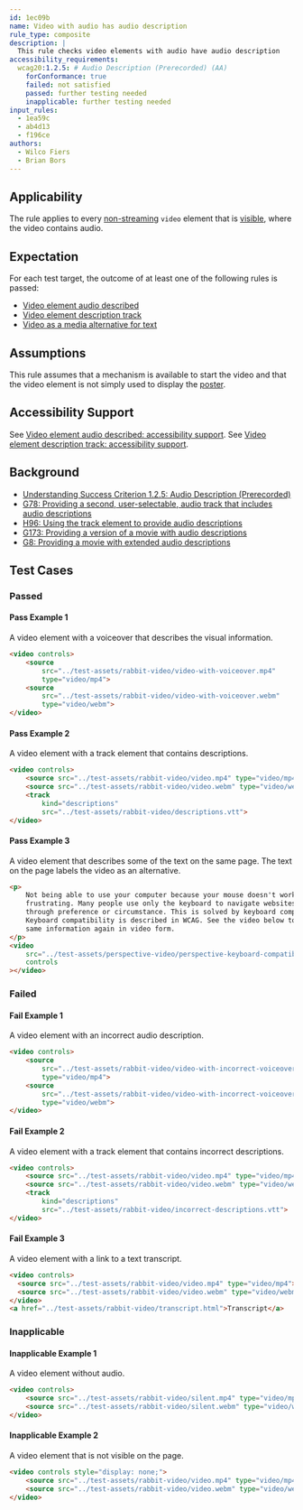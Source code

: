 ```yaml
---
id: 1ec09b
name: Video with audio has audio description
rule_type: composite
description: |
  This rule checks video elements with audio have audio description
accessibility_requirements:
  wcag20:1.2.5: # Audio Description (Prerecorded) (AA)
    forConformance: true
    failed: not satisfied
    passed: further testing needed
    inapplicable: further testing needed
input_rules:
  - 1ea59c
  - ab4d13
  - f196ce
authors:
  - Wilco Fiers
  - Brian Bors
---
```


## Applicability

The rule applies to every [non-streaming](#non-streaming-media-element) `video` element that is [visible](#visible), where the video contains audio.

## Expectation

For each test target, the outcome of at least one of the following rules is passed:

- [Video element audio described](https://act-rules.github.io/rules/1ea59c)
- [Video element description track](https://act-rules.github.io/rules/f196ce)
- [Video as a media alternative for text](https://act-rules.github.io/rules/ab4d13)

## Assumptions

This rule assumes that a mechanism is available to start the video and that the video element is not simply used to display the [poster](https://www.w3.org/TR/html5/semantics-embedded-content.html#element-attrdef-video-poster).

## Accessibility Support

See [Video element audio described: accessibility support](https://act-rules.github.io/rules/1ea59c#accessibility-support).
See [Video element description track: accessibility support](https://act-rules.github.io/rules/f196ce#accessibility-support).

## Background

- [Understanding Success Criterion 1.2.5: Audio Description (Prerecorded)](https://www.w3.org/WAI/WCAG21/Understanding/audio-description-prerecorded.html)
- [G78: Providing a second, user-selectable, audio track that includes audio descriptions](https://www.w3.org/TR/2016/NOTE-WCAG20-TECHS-20161007/G78)
- [H96: Using the track element to provide audio descriptions](https://www.w3.org/WAI/GL/2016/WD-WCAG20-TECHS-20160105/H96)
- [G173: Providing a version of a movie with audio descriptions](https://www.w3.org/TR/2016/NOTE-WCAG20-TECHS-20161007/G173)
- [G8: Providing a movie with extended audio descriptions](https://www.w3.org/TR/2016/NOTE-WCAG20-TECHS-20161007/G8)

## Test Cases

### Passed

#### Pass Example 1

A video element with a voiceover that describes the visual information.

```html
<video controls>
	<source
		src="../test-assets/rabbit-video/video-with-voiceover.mp4"
		type="video/mp4">
	<source
		src="../test-assets/rabbit-video/video-with-voiceover.webm"
		type="video/webm">
</video>
```

#### Pass Example 2

A video element with a track element that contains descriptions.

```html
<video controls>
	<source src="../test-assets/rabbit-video/video.mp4" type="video/mp4">
	<source src="../test-assets/rabbit-video/video.webm" type="video/webm">
	<track
		kind="descriptions"
		src="../test-assets/rabbit-video/descriptions.vtt">
</video>
```

#### Pass Example 3

A video element that describes some of the text on the same page. The text on the page labels the video as an alternative.

```html
<p>
	Not being able to use your computer because your mouse doesn't work, is
	frustrating. Many people use only the keyboard to navigate websites. Either
	through preference or circumstance. This is solved by keyboard compatibility.
	Keyboard compatibility is described in WCAG. See the video below to watch the
	same information again in video form.
</p>
<video
	src="../test-assets/perspective-video/perspective-keyboard-compatibility-video.mp4"
	controls
></video>
```

### Failed

#### Fail Example 1

A video element with an incorrect audio description.

```html
<video controls>
	<source
		src="../test-assets/rabbit-video/video-with-incorrect-voiceover.mp4"
		type="video/mp4">
	<source
		src="../test-assets/rabbit-video/video-with-incorrect-voiceover.webm"
		type="video/webm">
</video>
```

#### Fail Example 2

A video element with a track element that contains incorrect descriptions.

```html
<video controls>
	<source src="../test-assets/rabbit-video/video.mp4" type="video/mp4">
	<source src="../test-assets/rabbit-video/video.webm" type="video/webm">
	<track
		kind="descriptions"
		src="../test-assets/rabbit-video/incorrect-descriptions.vtt">
</video>
```

#### Fail Example 3

A video element with a link to a text transcript.

```html
<video controls>
  <source src="../test-assets/rabbit-video/video.mp4" type="video/mp4">
  <source src="../test-assets/rabbit-video/video.webm" type="video/webm">
</video>
<a href="../test-assets/rabbit-video/transcript.html">Transcript</a>
```

### Inapplicable

#### Inapplicable Example 1

A video element without audio.

```html
<video controls>
	<source src="../test-assets/rabbit-video/silent.mp4" type="video/mp4">
	<source src="../test-assets/rabbit-video/silent.webm" type="video/webm">
</video>
```

#### Inapplicable Example 2

A video element that is not visible on the page.

```html
<video controls style="display: none;">
	<source src="../test-assets/rabbit-video/video.mp4" type="video/mp4">
	<source src="../test-assets/rabbit-video/video.webm" type="video/webm">
</video>
```
